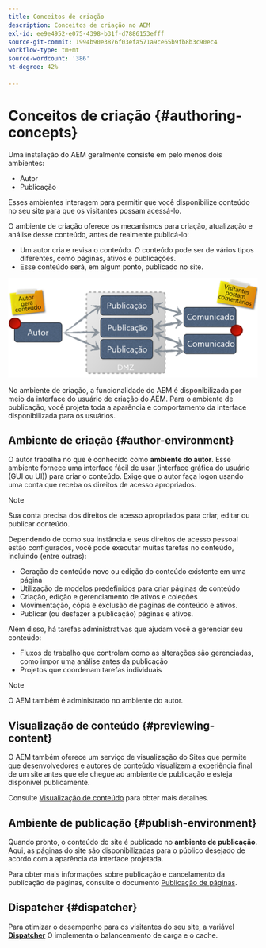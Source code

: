 ```yaml
---
title: Conceitos de criação
description: Conceitos de criação no AEM
exl-id: ee9e4952-e075-4398-b31f-d7886153efff
source-git-commit: 1994b90e3876f03efa571a9ce65b9fb8b3c90ec4
workflow-type: tm+mt
source-wordcount: '386'
ht-degree: 42%

---
```


# Conceitos de criação {#authoring-concepts}

Uma instalação do AEM geralmente consiste em pelo menos dois ambientes:

* Autor
* Publicação

Esses ambientes interagem para permitir que você disponibilize conteúdo no seu site para que os visitantes possam acessá-lo.

O ambiente de criação oferece os mecanismos para criação, atualização e análise desse conteúdo, antes de realmente publicá-lo:

* Um autor cria e revisa o conteúdo. O conteúdo pode ser de vários tipos diferentes, como páginas, ativos e publicações.
* Esse conteúdo será, em algum ponto, publicado no site.

![Diagrama do autor, editor e despachantes](/help/sites-cloud/authoring/assets/author-publish.png)

No ambiente de criação, a funcionalidade do AEM é disponibilizada por meio da interface do usuário de criação do AEM. Para o ambiente de publicação, você projeta toda a aparência e comportamento da interface disponibilizada para os usuários.

## Ambiente de criação {#author-environment}

O autor trabalha no que é conhecido como **ambiente do autor**. Esse ambiente fornece uma interface fácil de usar (interface gráfica do usuário (GUI ou UI)) para criar o conteúdo. Exige que o autor faça logon usando uma conta que receba os direitos de acesso apropriados.

>[!NOTE]
>
>Sua conta precisa dos direitos de acesso apropriados para criar, editar ou publicar conteúdo.

Dependendo de como sua instância e seus direitos de acesso pessoal estão configurados, você pode executar muitas tarefas no conteúdo, incluindo (entre outras):

* Geração de conteúdo novo ou edição do conteúdo existente em uma página
* Utilização de modelos predefinidos para criar páginas de conteúdo
* Criação, edição e gerenciamento de ativos e coleções
* Movimentação, cópia e exclusão de páginas de conteúdo e ativos.
* Publicar (ou desfazer a publicação) páginas e ativos.

Além disso, há tarefas administrativas que ajudam você a gerenciar seu conteúdo:

* Fluxos de trabalho que controlam como as alterações são gerenciadas, como impor uma análise antes da publicação
* Projetos que coordenam tarefas individuais

>[!NOTE]
>
>O AEM também é administrado no ambiente do autor.

## Visualização de conteúdo {#previewing-content}

O AEM também oferece um serviço de visualização do Sites que permite que desenvolvedores e autores de conteúdo visualizem a experiência final de um site antes que ele chegue ao ambiente de publicação e esteja disponível publicamente.

Consulte [Visualização de conteúdo](/help/sites-cloud/authoring/fundamentals/previewing-content.md) para obter mais detalhes.

## Ambiente de publicação {#publish-environment}

Quando pronto, o conteúdo do site é publicado no **ambiente de publicação**. Aqui, as páginas do site são disponibilizadas para o público desejado de acordo com a aparência da interface projetada.

Para obter mais informações sobre publicação e cancelamento da publicação de páginas, consulte o documento [Publicação de páginas](/help/sites-cloud/authoring/fundamentals/publishing-pages.md).

## Dispatcher {#dispatcher}

Para otimizar o desempenho para os visitantes do seu site, a variável **[Dispatcher](/help/implementing/dispatcher/overview.md)** O implementa o balanceamento de carga e o cache.
